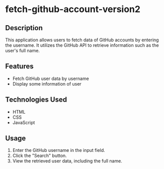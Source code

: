 # fetch-github-account-version2

## Description

This application allows users to fetch data of GitHub accounts by entering the username. It utilizes the GitHub API to retrieve information such as the user's full name.

## Features

- Fetch GitHub user data by username
- Display some information of user

## Technologies Used

- HTML
- CSS
- JavaScript

## Usage

1. Enter the GitHub username in the input field.
2. Click the "Search" button.
3. View the retrieved user data, including the full name.

